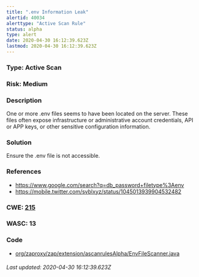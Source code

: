 ```yaml
---
title: ".env Information Leak"
alertid: 40034
alerttype: "Active Scan Rule"
status: alpha
type: alert
date: 2020-04-30 16:12:39.623Z
lastmod: 2020-04-30 16:12:39.623Z
---
```

### Type: Active Scan

### Risk: Medium

### Description

One or more .env files seems to have been located on the server. These files often expose infrastructure or administrative account credentials, API or APP keys, or other sensitive configuration information. 

### Solution

Ensure the .env file is not accessible.

### References

* https://www.google.com/search?q=db_password+filetype%3Aenv
* https://mobile.twitter.com/svblxyz/status/1045013939904532482

### CWE: [215](https://cwe.mitre.org/data/definitions/215.html)

### WASC:  13

### Code

 * [org/zaproxy/zap/extension/ascanrulesAlpha/EnvFileScanner.java](https://github.com/zaproxy/zap-extensions/blob/master/addOns/ascanrulesAlpha/src/main/java/org/zaproxy/zap/extension/ascanrulesAlpha/EnvFileScanner.java)

###### Last updated: 2020-04-30 16:12:39.623Z
